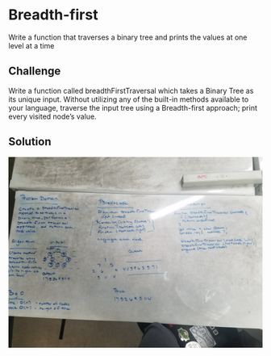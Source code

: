 # Breadth-first
Write a function that traverses a binary tree and prints the values at one level at a time 

## Challenge
Write a function called breadthFirstTraversal which takes a Binary Tree as its unique input. Without utilizing any of the built-in methods available to your language, traverse the input tree using a Breadth-first approach; print every visited node’s value.

## Solution
![breadth-first-traversal](./assets/breadth-first-traversal.jpg)